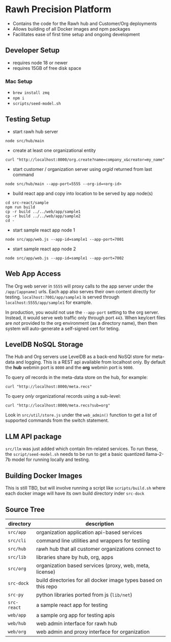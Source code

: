 # Rawh Precision Platform

* Contains the code for the Rawh hub and Customer/Org deployments
* Allows building of all Docker images and npm packages
* Facilitates ease of first time setup and ongoing development


## Developer Setup

* requires node 18 or newer
* requires 15GB of free disk space


### Mac Setup

* `brew install zmq`
* `npm i`
* `scripts/seed-model.sh`


## Testing Setup

* start rawh hub server

```node src/hub/main```

* create at least one organizational entity

```curl "http://localhost:8000/org.create?name=company_x&creator=my_name"```

* start customer / organization server using _orgid_ returned from last command

```node src/hub/main --app-port=5555 --org-id=<org-id>```

* build react app and copy into location to be served by app node(s)

```
cd src-react/sample
npm run build
cp -r build ../../web/app/sample1
cp -r build ../../web/app/sample2
cd -
```

* start sample react app node 1

```node src/app/web.js --app-id=sample1 --app-port=7001```

* start sample react app node 2

```node src/app/web.js --app-id=sample1 --app-port=7002```


## Web App Access

The Org web server in `5555` will proxy calls to the app server under
the `/app/[appname]` urls. Each app also serves their own content directly
for testing. `localhost:7001/app/sample1` is served through `localhost:5555/app/sample1`
for example.

In production, you would not use the `--app-port` setting to the org server.
Instead, it would serve web traffic only through port `443`. When key/cert files
are *not* provided to the org environment (as a directory name), then then
system will auto-generate a self-signed cert for teting.


## LevelDB NoSQL Storage

The Hub and Org servers use LevelDB as a back-end NoSQl store
for meta-data and logging. This is a REST api available from
localhost only. By default the **hub** webmin port is `8000` and
the **org** webmin port is `9000`.

To query *all* records in the meta-data store on the hub, for example:

```
curl "http://localhost:8000/meta.recs"
```

To query *only* organizational records using a sub-level:

```
curl "http://localhost:8000/meta.recs?sub=org"
```

Look in `src/util/store.js` under the `web_admin()` function to
get a list of supported commands from the switch statement.


## LLM API package

`src/llm` was just added which contain llm-related services. To run these,
the `script/seed-model.sh` needs to be run to get a basic quantized
llama-2-7b model for running locally and testing.

## Building Docker Images

This is still TBD, but will involve running a script like `scripts/build.sh`
where each docker image will have its own build directory inder `src-dock`

## Source Tree

| directory | description |
|-----------|-------------|
| `src/app` | organization application api-based services |
| `src/cli` | command line utilities and wrappers for testiing |
| `src/hub` | rawh hub that all customer organizations connect to |
| `src/lib` | libraries share by hub, org, apps |
| `src/org` | organization based services (proxy, web, meta, license) |
| `src-dock`| build directories for all docker image types based on this repo |
| `src-py`  | python libraries ported from js (`lib/net`) |
| `src-react` |a sample react app for testing |
| `web/app` | a sample org app for testing apis |
| `web/hub` | web admin interface for rawh hub |
| `web/org` | web admin and proxy interface for organization |